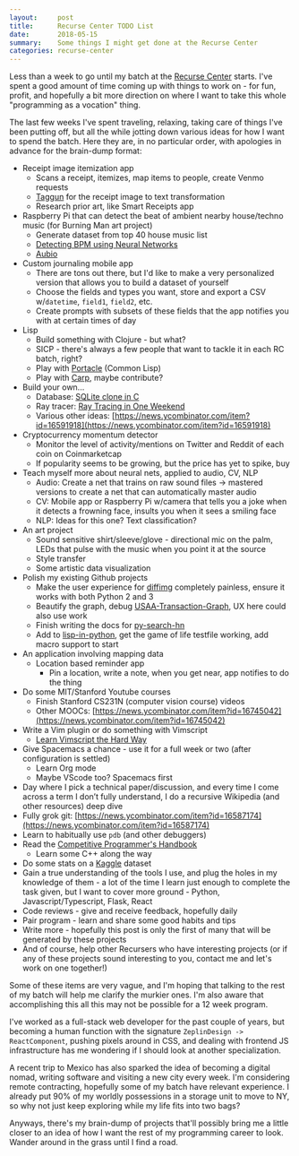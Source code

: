 ```yaml
---
layout:     post
title:      Recurse Center TODO List
date:       2018-05-15
summary:    Some things I might get done at the Recurse Center
categories: recurse-center
---
```


Less than a week to go until my batch at the [Recurse Center](https://www.recurse.com/) starts. I've spent a good amount of time coming up with things to work on - for fun, profit, and hopefully a bit more direction on where I want to take this whole "programming as a vocation" thing.

The last few weeks I've spent traveling, relaxing, taking care of things I've been putting off, but all the while jotting down various ideas for how I want to spend the batch. Here they are, in no particular order, with apologies in advance for the brain-dump format:

* Receipt image itemization app
  * Scans a receipt, itemizes, map items to people, create Venmo requests
  * [Taggun](https://www.taggun.io/) for the receipt image to text transformation
  * Research prior art, like Smart Receipts app
* Raspberry Pi that can detect the beat of ambient nearby house/techno music (for Burning Man art project)
  * Generate dataset from top 40 house music list
  * [Detecting BPM using Neural Networks](https://nlml.github.io/neural-networks/detecting-bpm-neural-networks/)
  * [Aubio](https://github.com/aubio/aubio/blob/master/README.md)
* Custom journaling mobile app
  * There are tons out there, but I'd like to make a very personalized version that allows you to build a dataset of yourself
  * Choose the fields and types you want, store and export a CSV w/`datetime`, `field1`, `field2`, etc.
  * Create prompts with subsets of these fields that the app notifies you with at certain times of day
* Lisp
  * Build something with Clojure - but what?
  * SICP - there's always a few people that want to tackle it in each RC batch, right?
  * Play with [Portacle](https://portacle.github.io/) (Common Lisp)
  * Play with [Carp](https://github.com/carp-lang/Carp), maybe contribute?
* Build your own...
  * Database: [SQLite clone in C](https://cstack.github.io/db_tutorial/) 
  * Ray tracer: [Ray Tracing in One Weekend](http://in1weekend.blogspot.com/2016/01/ray-tracing-in-one-weekend.html)
  * Various other ideas: [https://news.ycombinator.com/item?id=16591918](https://news.ycombinator.com/item?id=16591918) 
* Cryptocurrency momentum detector
  * Monitor the level of activity/mentions on Twitter and Reddit of each coin on Coinmarketcap
  * If popularity seems to be growing, but the price has yet to spike, buy
* Teach myself more about neural nets, applied to audio, CV, NLP
  * Audio: Create a net that trains on raw sound files -> mastered versions to create a net that can automatically master audio
  * CV: Mobile app or Raspberry Pi w/camera that tells you a joke when it detects a frowning face, insults you when it sees a smiling face
  * NLP: Ideas for this one? Text classification?
* An art project
  * Sound sensitive shirt/sleeve/glove - directional mic on the palm, LEDs that pulse with the music when you point it at the source
  * Style transfer
  * Some artistic data visualization
* Polish my existing Github projects
  * Make the user experience for [diffimg](https://github.com/nicolashahn/diffimg) completely painless, ensure it works with both Python 2 and 3
  * Beautify the graph, debug [USAA-Transaction-Graph](https://github.com/nicolashahn/USAA-Transaction-Graph), UX here could also use work
  * Finish writing the docs for [py-search-hn](https://github.com/nicolashahn/py-search-hn)
  * Add to [lisp-in-python](https://github.com/nicolashahn/lisp-in-python), get the game of life testfile working, add macro support to start
* An application involving mapping data
  * Location based reminder app
    * Pin a location, write a note, when you get near, app notifies to do the thing
* Do some MIT/Stanford Youtube courses
  * Finish Stanford CS231N (computer vision course) videos
  * Other MOOCs: [https://news.ycombinator.com/item?id=16745042](https://news.ycombinator.com/item?id=16745042)
* Write a Vim plugin or do something with Vimscript
  * [Learn Vimscript the Hard Way](http://learnvimscriptthehardway.stevelosh.com/)
* Give Spacemacs a chance - use it for a full week or two (after configuration is settled)
  * Learn Org mode 
  * Maybe VScode too? Spacemacs first
* Day where I pick a technical paper/discussion, and every time I come across a term I don’t fully understand, I do a recursive Wikipedia (and other resources) deep dive 
* Fully grok git: [https://news.ycombinator.com/item?id=16587174](https://news.ycombinator.com/item?id=16587174)
* Learn to habitually use `pdb` (and other debuggers)
* Read the [Competitive Programmer's Handbook](https://cses.fi/book.html)
  * Learn some C++ along the way
* Do some stats on a [Kaggle](https://www.kaggle.com/) dataset
* Gain a true understanding of the tools I use, and plug the holes in my knowledge of them - a lot of the time I learn just enough to complete the task given, but I want to cover more ground - Python, Javascript/Typescript, Flask, React
* Code reviews - give and receive feedback, hopefully daily
* Pair program - learn and share some good habits and tips
* Write more - hopefully this post is only the first of many that will be generated by these projects
* And of course, help other Recursers who have interesting projects (or if any of these projects sound interesting to you, contact me and let's work on one together!)

Some of these items are very vague, and I'm hoping that talking to the rest of my batch will help me clarify the murkier ones. I'm also aware that accomplishing this all this may not be possible for a 12 week program.

I've worked as a full-stack web developer for the past couple of years, but becoming a human function with the signature `ZeplinDesign -> ReactComponent`, pushing pixels around in CSS, and dealing with frontend JS infrastructure has me wondering if I should look at another specialization.

A recent trip to Mexico has also sparked the idea of becoming a digital nomad, writing software and visiting a new city every week. I'm considering remote contracting, hopefully some of my batch have relevant experience. I already put 90% of my worldly possessions in a storage unit to move to NY, so why not just keep exploring while my life fits into two bags?

Anyways, there's my brain-dump of projects that'll possibly bring me a little closer to an idea of how I want the rest of my programming career to look. Wander around in the grass until I find a road.
